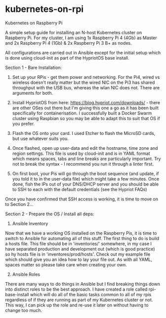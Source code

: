 # kubernetes-on-rpi
Kubernetes on Raspberry Pi


A simple setup guide for installing an N-host Kubernetes cluster on Raspberry Pi. For my cluster, I am using 1x Raspberry Pi 4 (4Gb) as Master and 2x Raspberry Pi 4 (1Gb) & 2x Raspberry Pi 3 B+ as nodes.

All configurations are carried out in Ansible except for the initial setup which is done using cloud-init as part of the HypriotOS base install.

Section 1 - Bare Installation:

1. Set up your RPis - get them power and networking. For the Pi4, wired vs wireless doesn't really matter but the wired NIC on the Pi3 has shared throughput with the USB bus, whereas the wlan NIC does not. There are arguments for both.

2. Install HypriotOS from here: https://blog.hypriot.com/downloads/ - there are other OSes out there but I'm giving this one a go as it has been built specifically for containerisation. I successfully built a Docker Swarm cluster using Raspbian so you may be able to adapt this to suit that OS if you prefer.

3. Flash the OS onto your card. I used Etcher to flash the MicroSD cards, but use whatever suits you.

4. Once flashed, open up user-data and edit the hostname, time zone and region settings. This file is used by cloud-init and is in YAML format which means spaces, tabs and line breaks are particularly important. Try not to break the syntax - I recommend you run it through a linter first.

5. On first boot, your Pis will go through the boot sequence (and update, if you told it to in the user-data file) which might take a few minutes. Once done, fish the IPs out of your DNS/DHCP server and you should be able to SSH to each with the default credentials (see the Hypriot FAQs)

Once you have confirmed that SSH access is working, it is time to move on to Section 2...

Section 2 - Prepare the OS / Install all deps:

1. Ansible Inventory

Now that we have a working OS installed on the Raspberry Pis, it is time to switch to Ansible for automating all of this stuff. The first thing to do is build a hosts file. This file should be in 'inventories/' somewhere, in my case I have separated production and development out (which is good practice) so hy hosts file is in 'inventores/prod/hosts'. Check out my example file which should give you an idea how to lay your file out. As with all YAML, spaces matter so please take care when creating your own.

2. Ansible Roles

There are many ways to do things in Ansible but I find breaking things down into distinct roles to be the best approach. I have created a role called rpi-base-install which will do all of the basic tasks common to all of my rpis regardless of if they are running as part of my Kubernetes cluster or not. This way, I can pick up the role and re-use it later on without having to change too much.

